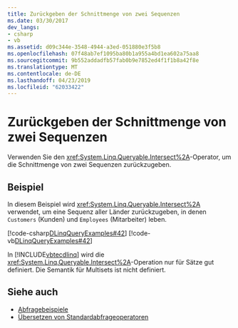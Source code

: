 ```yaml
---
title: Zurückgeben der Schnittmenge von zwei Sequenzen
ms.date: 03/30/2017
dev_langs:
- csharp
- vb
ms.assetid: d09c344e-3548-4944-a3ed-051880e3f5b8
ms.openlocfilehash: 07f48ab7ef1095ba80b1a955a4bd1ea602a75aa8
ms.sourcegitcommit: 9b552addadfb57fab0b9e7852ed4f1f1b8a42f8e
ms.translationtype: MT
ms.contentlocale: de-DE
ms.lasthandoff: 04/23/2019
ms.locfileid: "62033422"
---
```

# <a name="return-the-set-intersection-of-two-sequences"></a>Zurückgeben der Schnittmenge von zwei Sequenzen
Verwenden Sie den <xref:System.Linq.Queryable.Intersect%2A>-Operator, um die Schnittmenge von zwei Sequenzen zurückzugeben.  
  
## <a name="example"></a>Beispiel  
 In diesem Beispiel wird <xref:System.Linq.Queryable.Intersect%2A> verwendet, um eine Sequenz aller Länder zurückzugeben, in denen `Customers` (Kunden) und `Employees` (Mitarbeiter) leben.  
  
 [!code-csharp[DLinqQueryExamples#42](../../../../../../samples/snippets/csharp/VS_Snippets_Data/DLinqQueryExamples/cs/Program.cs#42)]
 [!code-vb[DLinqQueryExamples#42](../../../../../../samples/snippets/visualbasic/VS_Snippets_Data/DLinqQueryExamples/vb/Module1.vb#42)]  
  
 In [!INCLUDE[vbtecdlinq](../../../../../../includes/vbtecdlinq-md.md)] wird die <xref:System.Linq.Queryable.Intersect%2A>-Operation nur für Sätze gut definiert. Die Semantik für Multisets ist nicht definiert.  
  
## <a name="see-also"></a>Siehe auch

- [Abfragebeispiele](../../../../../../docs/framework/data/adonet/sql/linq/query-examples.md)
- [Übersetzen von Standardabfrageoperatoren](../../../../../../docs/framework/data/adonet/sql/linq/standard-query-operator-translation.md)
